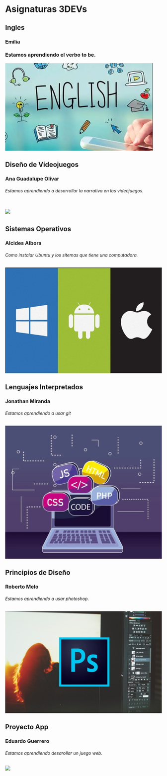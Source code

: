 # Asignaturas 3DEVs
## Ingles
### Emilia
### Estamos aprendiendo el verbo to be.

![](assets/ingles.jpg)


## Diseño de Videojuegos
### Ana Guadalupe Olivar
###### Estamos aprendiendo a desarrollar la narrativa en los videojuegos.

![](assets/diseño.jpg)
=======
## Sistemas Operativos
### Alcides Albora
###### Como instalar Ubuntu y los sitemas que tiene una computadora.

![](assets/sistemas.jpg)

## Lenguajes Interpretados
### Jonathan Miranda
###### Estamos aprendiendo a usar git
![](assets/progra.jpg)

## Principios de Diseño
### Roberto Melo
###### Estamos aprendiendo a usar photoshop.
![](assets/photo.jpg)

## Proyecto App
### Eduardo Guerrero
###### Estamos aprendiendo desarollar un juego web.
![](image.png)